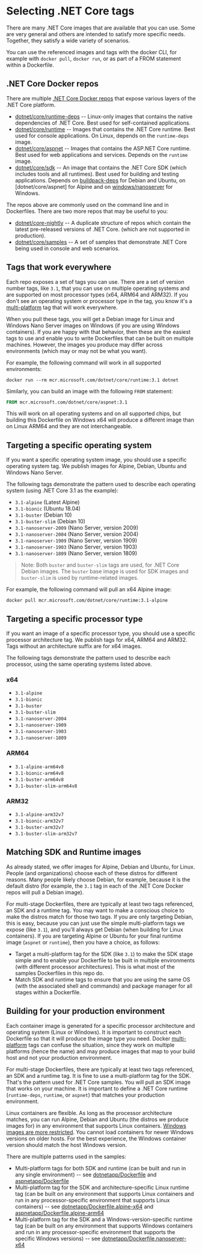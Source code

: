 # Selecting .NET Core tags

There are many .NET Core images that are available that you can use. Some are very general and others are intended to satisfy more specific needs. Together, they satisfy a wide variety of scenarios.

You can use the referenced images and tags with the docker CLI, for example with `docker pull`, `docker run`, or as part of a FROM statement within a Dockerfile.

## .NET Core Docker repos

There are multiple [.NET Core Docker repos](https://hub.docker.com/_/microsoft-dotnet-core) that expose various layers of the .NET Core platform.

* [dotnet/core/runtime-deps](https://hub.docker.com/_/microsoft-dotnet-core-runtime-deps/) -- Linux-only images that contains the native dependencies of .NET Core. Best used for self-contained applications.
* [dotnet/core/runtime](https://hub.docker.com/_/microsoft-dotnet-core-runtime/) -- Images that contains the .NET Core runtime. Best used for console applications. On Linux, depends on the `runtime-deps` image.
* [dotnet/core/aspnet](https://hub.docker.com/_/microsoft-dotnet-core-aspnet/) -- Images that contains the ASP.NET Core runtime. Best used for web applications and services. Depends on the `runtime` image.
* [dotnet/core/sdk](https://hub.docker.com/_/microsoft-dotnet-core-sdk/) -- An image that contains the .NET Core SDK (which includes tools and all runtimes). Best used for building and testing applications. Depends on [buildpack-deps](https://hub.docker.com/_/buildpack-deps) for Debian and Ubuntu, on [dotnet/core/aspnet] for Alpine and on [windows/nanoserver](https://hub.docker.com/_/microsoft-windows-nanoserver) for Windows.

The repos above are commonly used on the command line and in Dockerfiles. There are two more repos that may be useful to you:

* [dotnet/core-nightly](https://hub.docker.com/_/microsoft-dotnet-core-nightly) -- A duplicate structure of repos which contain the latest pre-released versions of .NET Core. (which are not supported in production).
* [dotnet/core/samples](https://hub.docker.com/_/microsoft-dotnet-core-samples) -- A set of samples that demonstrate .NET Core being used in console and web scenarios.

## Tags that work everywhere

Each repo exposes a set of tags you can use. There are a set of version number tags, like `3.1`, that you can use on multiple operating systems and are supported on most processor types (x64, ARM64 and ARM32). If you don't see an operating system or processor type in the tag, you know it's a [multi-platform](https://www.docker.com/blog/docker-official-images-now-multi-platform/) tag that will work everywhere.

When you pull these tags, you will get a Debian image for Linux and Windows Nano Server images on Windows (if you are using Windows containers). If you are happy with that behavior, then these are the easiest tags to use and enable you to write Dockerfiles that can be built on multiple machines. However, the images you produce may differ across environments (which may or may not be what you want).

For example, the following command will work in all supported environments:

```console
docker run --rm mcr.microsoft.com/dotnet/core/runtime:3.1 dotnet
```

Similarly, you can build an image with the following `FROM` statement:

```Dockerfile
FROM mcr.microsoft.com/dotnet/core/aspnet:3.1
```

This will work on all operating systems and on all supported chips, but building this Dockerfile on Windows x64 will produce a different image than on Linux ARM64 and they are not interchangeable.

## Targeting a specific operating system

If you want a specific operating system image, you should use a specific operating system tag. We publish images for Alpine, Debian, Ubuntu and Windows Nano Server.

The following tags demonstrate the pattern used to describe each operating system (using .NET Core 3.1 as the example):

* `3.1-alpine` (Latest Alpine)
* `3.1-bionic` (Ubuntu 18.04)
* `3.1-buster` (Debian 10)
* `3.1-buster-slim` (Debian 10)
* `3.1-nanoserver-2009` (Nano Server, version 2009)
* `3.1-nanoserver-2004` (Nano Server, version 2004)
* `3.1-nanoserver-1909` (Nano Server, version 1909)
* `3.1-nanoserver-1903` (Nano Server, version 1903)
* `3.1-nanoserver-1809` (Nano Server, version 1809)

> Note: Both `buster` and `buster-slim` tags are used, for .NET Core Debian images. The `buster` base image is used for SDK images and `buster-slim` is used by runtime-related images.

For example, the following command will pull an x64 Alpine image:

```console
docker pull mcr.microsoft.com/dotnet/core/runtime:3.1-alpine
```

## Targeting a specific processor type

If you want an image of a specific processor type, you should use a specific processor architecture tag. We publish tags for x64, ARM64 and ARM32. Tags without an architecture suffix are for x64 images.

The following tags demonstrate the pattern used to describe each processor, using the same operating systems listed above.

### x64

* `3.1-alpine`
* `3.1-bionic`
* `3.1-buster`
* `3.1-buster-slim`
* `3.1-nanoserver-2004`
* `3.1-nanoserver-1909`
* `3.1-nanoserver-1903`
* `3.1-nanoserver-1809`

### ARM64

* `3.1-alpine-arm64v8`
* `3.1-bionic-arm64v8`
* `3.1-buster-arm64v8`
* `3.1-buster-slim-arm64v8`

### ARM32

* `3.1-alpine-arm32v7`
* `3.1-bionic-arm32v7`
* `3.1-buster-arm32v7`
* `3.1-buster-slim-arm32v7`

## Matching SDK and Runtime images

As already stated, we offer images for Alpine, Debian and Ubuntu, for Linux. People (and organizations) choose each of these distros for different reasons. Many people likely choose Debian, for example, because it is the default distro (for example, the `3.1` tag in each of the .NET Core Docker repos will pull a Debian image).

For multi-stage Dockerfiles, there are typically at least two tags referenced, an SDK and a runtime tag. You may want to make a conscious choice to make the distros match for those two tags. If you are only targeting Debian, this is easy, because you can just use the simple multi-platform tags we expose (like `3.1`), and you'll always get Debian (when building for Linux containers). If you are targeting Alpine or Ubuntu for your final runtime image (`aspnet` or `runtime`), then you have a choice, as follows:

* Target a multi-platform tag for the SDK (like `3.1`) to make the SDK stage simple and to enable your Dockerfile to be built in multiple environments (with different processor architectures). This is what most of the samples Dockerfiles in this repo do.
* Match SDK and runtime tags to ensure that you are using the same OS (with the associated shell and commands) and package manager for all stages within a Dockerfile.

## Building for your production environment

Each container image is generated for a specific processor architecture and operating system (Linux or Windows). It is important to construct each Dockerfile so that it will produce the image type you need. Docker [multi-platform](https://www.docker.com/blog/docker-official-images-now-multi-platform/) tags can confuse the situation, since they work on multiple platforms (hence the name) and may produce images that map to your build host and not your production environment.

For multi-stage Dockerfiles, there are typically at least two tags referenced, an SDK and a runtime tag. It is fine to use a multi-platform tag for the SDK. That's the pattern used for .NET Core samples. You will pull an SDK image that works on your machine. It is important to define a .NET Core runtime (`runtime-deps`, `runtime`, or `aspnet`) that matches your production environment.

Linux containers are flexible. As long as the processor architecture matches, you can run Alpine, Debian and Ubuntu (the distros we produce images for) in any environment that supports Linux containers. [Windows images are more restricted](https://docs.microsoft.com/virtualization/windowscontainers/deploy-containers/version-compatibility). You cannot load containers for newer Windows versions on older hosts. For the best experience, the Windows container version should match the host Windows version.

There are multiple patterns used in the samples:

* Multi-platform tags for both SDK and runtime (can be built and run in any single environment) -- see [dotnetapp/Dockerfile](dotnetapp/Dockerfile) and [aspnetapp/Dockerfile](dotnetapp/Dockerfile)
* Multi-platform tag for the SDK and architecture-specific Linux runtime tag (can be built on any environment that supports Linux containers and run in any processor-specific environment that supports Linux containers) -- see [dotnetapp/Dockerfile.alpine-x64](dotnetapp/Dockerfile) and [aspnetapp/Dockerfile.alpine-arm64](aspnetapp/Dockerfile.alpine-arm64)
* Multi-platform tag for the SDK and a Windows-version-specific runtime tag (can be built on any environment that supports Windows containers and run in any processor-specific environment that supports the specific Windows versions) -- see [dotnetapp/Dockerfile.nanoserver-x64](dotnetapp/Dockerfile.nanoserver-x64)
